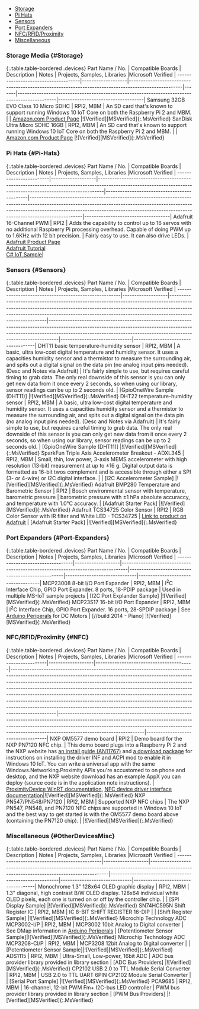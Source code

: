 
- [Storage](#Storage)
- [Pi Hats](#Pi-Hats)
- [Sensors](#Sensors)
- [Port Expanders](#Port-Expanders)
- [NFC/RFID/Proximity](#NFC)
- [Miscellaneous](#OtherDevicesMisc)

### Storage Media {#Storage}

{:.table.table-bordered .devices}
Part Name / No.                      | Compatible Boards | Description                                                                                        | Notes | Projects, Samples, Libraries                                                                 |Microsoft Verified                  |
-------------------------------------|-------------------|----------------------------------------------------------------------------------------------------|-------|----------------------------------------------------------------------------------------------|------------------------------------|
Samsung 32GB EVO Class 10 Micro SDHC | RPI2, MBM         | An SD card that's known to support running Windows 10 IoT Core on both the Raspberry Pi 2 and MBM. |       | [Amazon.com Product Page](http://www.amazon.com/gp/product/B00IVPU786)                       |![Verified][MSVerified]{:.MsVerified}
SanDisk Ultra Micro SDHC 16GB        | RPI2, MBM         | An SD card that's known to support running Windows 10 IoT Core on both the Raspberry Pi 2 and MBM. |       | [Amazon.com Product Page](http://www.amazon.com/SanDisk-Ultra-Micro-SDHC-16GB/dp/9966573445) |![Verified][MSVerified]{:.MsVerified}

### Pi Hats {#Pi-Hats}

{:.table.table-bordered .devices}
Part Name / No.         | Compatible Boards | Description                                                                                                                                                  | Notes                                       | Projects, Samples, Libraries                                                                                                                                                                                                                                   |Microsoft Verified                  |
------------------------|-------------------|--------------------------------------------------------------------------------------------------------------------------------------------------------------|---------------------------------------------|----------------------------------------------------------------------------------------------------------------------------------------------------------------------------------------------------------------------------------------------------------------|------------------------------------|
Adafruit 16-Channel PWM | RPI2              | Adds the capability to control up to 16 servos with no additional Raspberry Pi processing overhead. Capable of doing PWM up to 1.6KHz with 12 bit precision. | Fairly easy to use. It can also drive LEDs. | [Adafruit Product Page](http://www.adafruit.com/products/2327#description-anchor) <br> [Adafruit Tutorial](https://learn.adafruit.com/adafruit-16-channel-pwm-servo-hat-for-raspberry-pi/overview) <br> [C# IoT Sample](https://github.com/golaat/Adafruit.Pwm)|

### Sensors {#Sensors}

{:.table.table-bordered .devices}
Part Name / No.                                       | Compatible Boards | Description                                                                                                                                                                                                                                                        | Notes                                                                                                                                                                                                                                        | Projects, Samples, Libraries |Microsoft Verified                  |
------------------------------------------------------|-------------------|--------------------------------------------------------------------------------------------------------------------------------------------------------------------------------------------------------------------------------------------------------------------|----------------------------------------------------------------------------------------------------------------------------------------------------------------------------------------------------------------------------------------------|------------------------------|------------------------------------|
DHT11 basic temperature-humidity sensor               | RPI2, MBM         | A basic, ultra low-cost digital temperature and humidity sensor. It uses a capacities humidity sensor and a thermistor to measure the surrounding air, and spits out a digital signal on the data pin (no analog input pins needed). (Desc and Notes via Adafruit) | It's fairly simple to use, but requires careful timing to grab data. The only real downside of this sensor is you can only get new data from it once every 2 seconds, so when using our library, sensor readings can be up to 2 seconds old. | [GpioOneWire Sample (DHT11)] |![Verified][MSVerified]{:.MsVerified}
DHT22 temperature-humidity sensor                     | RPI2, MBM         | A basic, ultra low-cost digital temperature and humidity sensor. It uses a capacities humidity sensor and a thermistor to measure the surrounding air, and spits out a digital signal on the data pin (no analog input pins needed). (Desc and Notes via Adafruit) | It's fairly simple to use, but requires careful timing to grab data. The only real downside of this sensor is you can only get new data from it once every 2 seconds, so when using our library, sensor readings can be up to 2 seconds old. | [GpioOneWire Sample (DHT11)] |![Verified][MSVerified]{:.MsVerified}
SparkFun Triple Axis Accelerometer Breakout - ADXL345 | RPI2, MBM         | Small, thin, low power, 3-axis MEMS accelerometer with high resolution (13-bit) measurement at up to &plusmn;16 g. Digital output data is formatted as 16-bit twos complement and is accessible through either a SPI (3- or 4-wire) or I2C digital interface.      |                                                                                                                                                                                                                                              | [I2C Accelerometer Sample]   |![Verified][MSVerified]{:.MsVerified}
Adafruit BMP280 Temperature and Barometric Sensor     | RPI2              | Bosch environmental sensor with temperature, barometric pressure                                                                                                                                                                                                   | barometric pressure with &plusmn;1 hPa absolute accuraccy, and temperature with 1.0&deg;C accuracy.                                                                                                                                          | [Adafruit Starter Pack]      |![Verified][MSVerified]{:.MsVerified}
Adafruit TCS34725 Color Sensor                        | RPI2              | RGB Color Sensor with IR filter and White LED - TCS34725                                                                                                                                                                                                           | [Link to product on Adafruit](http://www.adafruit.com/products/1334)                                                                                                                                                                         | [Adafruit Starter Pack]      |![Verified][MSVerified]{:.MsVerified}

### Port Expanders {#Port-Expanders}

{:.table.table-bordered .devices}
Part Name / No.                   | Compatible Boards | Description                                                                    | Notes                                            | Projects, Samples, Libraries |Microsoft Verified                  |
----------------------------------|-------------------|--------------------------------------------------------------------------------|--------------------------------------------------|------------------------------|------------------------------------|
MCP23008 8-bit I/O Port Expander  | RPI2, MBM         | I<sup>2</sup>C Interface Chip, GPIO Port Expander.  8 ports, 18-PDIP package   | Used in multiple MS-IoT sample projects          | [I2C Port Explander Sample]  |![Verified][MSVerified]{:.MsVerified}
MCP23S17 16-bit I/O Port Expander | RPI2, MBM         | I<sup>2</sup>C Interface Chip, GPIO Port Expander.  16 ports, 28-SPDIP package | See [Arduino Periperals](#Arduino) for DC Motors | [//build 2014 - Piano]       |![Verified][MSVerified]{:.MsVerified}

### NFC/RFID/Proximity {#NFC}

{:.table.table-bordered .devices}
Part Name / No.        | Compatible Boards | Description                             | Notes                                                                                                                                                                                                                                                                                                                                                                                                                                                                                                                                                                               | Projects, Samples, Libraries                                                                                                                                                                                                                                                 |Microsoft Verified                  |
-----------------------|-------------------|-----------------------------------------|-------------------------------------------------------------------------------------------------------------------------------------------------------------------------------------------------------------------------------------------------------------------------------------------------------------------------------------------------------------------------------------------------------------------------------------------------------------------------------------------------------------------------------------------------------------------------------------|------------------------------------------------------------------------------------------------------------------------------------------------------------------------------------------------------------------------------------------------------------------------------|------------------------------------|
NXP OM5577 demo board  | RPI2              | Demo board for the NXP PN7120 NFC chip. | This demo board plugs into a Raspberry Pi 2 and the NXP website has [an install guide (AN11767)](http://www.nxp.com/documents/application_note/AN11767.pdf) and [a download package](http://www.nxp.com/documents/software/SW349710.zip) for instructions on installing the driver INF and ACPI mod to enable it in Windows 10 IoT. You can write a universal app with the same Windows.Networking.Proximity APIs you're accustomed to on phone and desktop, and the NXP website download has an example AppX you can deploy (source code is in the application note instructions). | [ProximityDevice WinRT documentation](https://msdn.microsoft.com/en-us/library/windows/apps/windows.networking.proximity.proximitydevice.aspx), [NFC device driver interface documentation](https://msdn.microsoft.com/en-us/library/windows/hardware/dn905575(v=vs.85).aspx)|![Verified][MSVerified]{:.MsVerified}
NXP PN547/PN548/PN7120 | RPI2, MBM         | Supported NXP NFC chips                 | The NXP PN547, PN548, and PN7120 NFC chips are supported in Windows 10 IoT and the best way to get started is with the OM5577 demo board above (containing the PN7120 chip).                                                                                                                                                                                                                                                                                                                                                                                                        |                                                                                                                                                                                                                                                                              |![Verified][MSVerified]{:.MsVerified}

### Miscellaneous {#OtherDevicesMisc}

{:.table.table-bordered .devices}
Part Name / No.                               | Compatible Boards | Description                                                                                                                              | Notes                                                  | Projects, Samples, Libraries |Microsoft Verified                  |
----------------------------------------------|-------------------|------------------------------------------------------------------------------------------------------------------------------------------|--------------------------------------------------------|------------------------------|------------------------------------|
Monochrome 1.3" 128x64 OLED graphic display   | RPI2, MBM         | 1.3" diagonal, high contrast B/W OLED display. 128x64 individual white OLED pixels, each one is turned on or off by the controller chip. |                                                        | [SPI Display Sample]         |![Verified][MSVerified]{:.MsVerified}
SN74HC595N Shift Register IC                  | RPI2, MBM         | IC 8-BIT SHIFT REGISTER 16-DIP                                                                                                           |                                                        | [Shift Register Sample]      |![Verified][MSVerified]{:.MsVerified}
Microchip Technology ADC MCP3002-I/P          | RPI2, MBM         | MCP3002 10bit Analog to Digital converter                                                                                                | See DMap information in [Arduino Periperals](#Arduino) | [Potentiometer Sensor Sample]|![Verified][MSVerified]{:.MsVerified}
Microchip Technology ADC MCP3208-CI/P         | RPI2, MBM         | MCP3208 12bit Analog to Digital converter                                                                                                |                                                        | [Potentiometer Sensor Sample]|![Verified][MSVerified]{:.MsVerified}
ADS1115                                       | RPI2, MBM         | Ultra-Small, Low-power, 16bit ADC                                                                                                        | ADC bus provider library provided in library section   | [ADC Bus Providers]          |![Verified][MSVerified]{:.MsVerified}
CP2102 USB 2.0 to TTL Module Serial Converter | RPI2, MBM         | USB 2.0 to TTL UART 6PIN CP2102 Module Serial Converter                                                                                  |                                                        | [Serial Port Sample]         |![Verified][MSVerified]{:.MsVerified}
PCA9685                                       | RPI2, MBM         | 16-channel, 12-bit PWM Fm+ I2C-bus LED controller                                                                                        | PWM bus provider library provided in library section   | [PWM Bus Providers]          |![Verified][MSVerified]{:.MsVerified}

